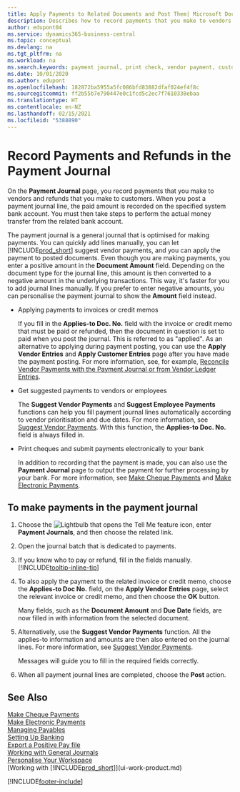 ```yaml
---
title: Apply Payments to Related Documents and Post Them| Microsoft Docs
description: Describes how to record payments that you make to vendors and refunds that you make to customers.
author: edupont04
ms.service: dynamics365-business-central
ms.topic: conceptual
ms.devlang: na
ms.tgt_pltfrm: na
ms.workload: na
ms.search.keywords: payment journal, print check, vendor payment, customer refund, creditor, debt, balance due, AP
ms.date: 10/01/2020
ms.author: edupont
ms.openlocfilehash: 182872ba5955a5fc086bfd83882dfaf024ef4f8c
ms.sourcegitcommit: ff2b55b7e790447e0c1fcd5c2ec7f7610338ebaa
ms.translationtype: HT
ms.contentlocale: en-NZ
ms.lasthandoff: 02/15/2021
ms.locfileid: "5388890"
---
```

# <a name="record-payments-and-refunds-in-the-payment-journal"></a>Record Payments and Refunds in the Payment Journal

On the **Payment Journal** page, you record payments that you make to vendors and refunds that you make to customers. When you post a payment journal line, the paid amount is recorded on the specified system bank account. You must then take steps to perform the actual money transfer from the related bank account.  

The payment journal is a general journal that is optimised for making payments. You can quickly add lines manually, you can let [!INCLUDE[prod_short](includes/prod_short.md)] suggest vendor payments, and you can apply the payment to posted documents. Even though you are making payments, you enter a positive amount in the **Document Amount** field. Depending on the document type for the journal line, this amount is then converted to a negative amount in the underlying transactions. This way, it's faster for you to add journal lines manually. If you prefer to enter negative amounts, you can personalise the payment journal to show the **Amount** field instead.  

- Applying payments to invoices or credit memos

    If you fill in the **Applies-to Doc. No.** field with the invoice or credit memo that must be paid or refunded, then the document in question is set to paid when you post the journal. This is referred to as "applied". As an alternative to applying during payment posting, you can use the **Apply Vendor Entries** and **Apply Customer Entries** page after you have made the payment posting. For more information, see, for example, [Reconcile Vendor Payments with the Payment Journal or from Vendor Ledger Entries](payables-how-apply-purchase-transactions-manually.md).  

- Get suggested payments to vendors or employees

    The **Suggest Vendor Payments** and **Suggest Employee Payments** functions can help you fill payment journal lines automatically according to vendor prioritisation and due dates. For more information, see [Suggest Vendor Payments](payables-how-suggest-vendor-payments.md). With this function, the **Applies-to Doc. No.** field is always filled in.  

- Print cheques and submit payments electronically to your bank

    In addition to recording that the payment is made, you can also use the **Payment Journal** page to output the payment for further processing by your bank. For more information, see [Make Cheque Payments](payables-how-work-checks.md) and [Make Electronic Payments](finance-make-payments-with-bank-data-conversion-service-or-sepa-credit-transfer.md#exporting-payments-to-a-bank-file).  

## <a name="to-make-payments-in-the-payment-journal"></a>To make payments in the payment journal

1. Choose the ![Lightbulb that opens the Tell Me feature](media/ui-search/search_small.png "Tell me what you want to do") icon, enter **Payment Journals**, and then choose the related link.
2. Open the journal batch that is dedicated to payments.
3. If you know who to pay or refund, fill in the fields manually. [!INCLUDE[tooltip-inline-tip](includes/tooltip-inline-tip_md.md)]
4. To also apply the payment to the related invoice or credit memo, choose the **Applies-to Doc No.** field, on the **Apply Vendor Entries** page, select the relevant invoice or credit memo, and then choose the **OK** button.

    Many fields, such as the **Document Amount** and **Due Date** fields, are now filled in with information from the selected document.
5. Alternatively, use the **Suggest Vendor Payments** function. All the applies-to information and amounts are then also entered on the journal lines. For more information, see [Suggest Vendor Payments](payables-how-suggest-vendor-payments.md).

    Messages will guide you to fill in the required fields correctly.
6.  When all payment journal lines are completed, choose the **Post** action.

## <a name="see-also"></a>See Also
[Make Cheque Payments](payables-how-work-checks.md)  
[Make Electronic Payments](finance-make-payments-with-bank-data-conversion-service-or-sepa-credit-transfer.md#exporting-payments-to-a-bank-file)  
[Managing Payables](payables-manage-payables.md)  
[Setting Up Banking](bank-setup-banking.md)  
[Export a Positive Pay file](finance-how-positive-pay.md)  
[Working with General Journals](ui-work-general-journals.md)  
[Personalise Your Workspace](ui-personalization-user.md)  
[Working with [!INCLUDE[prod_short](includes/prod_short.md)]](ui-work-product.md)  


[!INCLUDE[footer-include](includes/footer-banner.md)]